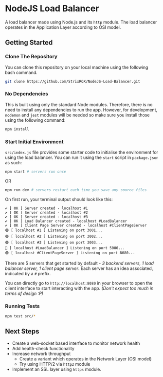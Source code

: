 # NodeJS Load Balancer

A load balancer made using Node.js and its `http` module. The load balancer operates in the Application Layer according to OSI model.

## Getting Started

### Clone The Repository

You can clone this repository on your local machine using the following bash command.

```bash
git clone https://github.com/StrixROX/NodeJS-Load-Balancer.git
```

### No Dependencies

This is built using only the standard Node modules. Therefore, there is no need to install any dependencies to run the app. However, for development, `nodemon` and `jest` modules will be needed so make sure you install those using the following command:

```bash
npm install
```

### Start Initial Environment

`src/index.js` file provides some starter code to initialise the environment for using the load balancer. You can run it using the `start` script in `package.json` as such:

```bash
npm start # servers run once
```

OR

```bash
npm run dev # servers restart each time you save any source files
```

On first run, your terminal output should look like this:

```
✔ [ OK ] Server created - localhost #1
✔ [ OK ] Server created - localhost #2
✔ [ OK ] Server created - localhost #3
✔ [ OK ] Load Balancer created - localhost #LoadBalancer
✔ [ OK ] Client Page Server created - localhost #ClientPageServer
🟢 [ localhost #1 ] Listening on port 3001...
🟢 [ localhost #2 ] Listening on port 3002...
🟢 [ localhost #3 ] Listening on port 3003...
🔷 [ localhost #LoadBalancer ] Listening on port 5000...
🟢 [ localhost #ClientPageServer ] Listening on port 8080...
```

There are 5 servers that get started by default - _3 backend servers, 1 load balancer server, 1 client page server_. Each server has an idea associated, indicated by a `#` prefix.

You can directly go to `http://localhost:8080` in your browser to open the client interface to start interacting with the app. _(Don't expect too much in terms of design :P)_

### Running Tests

```bash
npm test src/*
```

## Next Steps

- Create a web-socket based interface to monitor network health
- Add health-check functionality
- Increase network throughput
  - Create a variant which operates in the Network Layer (OSI model)
  - Try using HTTP/2 via `http2` module
- Implement an SSL layer using `https` module.

